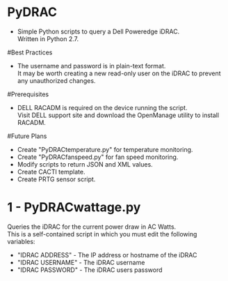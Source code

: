 # PyDRAC
- Simple Python scripts to query a Dell Poweredge iDRAC.  
  Written in Python 2.7.

#Best Practices
- The username and password is in plain-text format.  
  It may be worth creating a new read-only user on the iDRAC to prevent any unauthorized changes.

#Prerequisites
- DELL RACADM is required on the device running the script.  
  Visit DELL support site and download the OpenManage utility to install RACADM.  

#Future Plans
- Create "PyDRACtemperature.py" for temperature monitoring.
- Create "PyDRACfanspeed.py" for fan speed monitoring.
- Modify scripts to return JSON and XML values.
- Create CACTI template.
- Create PRTG sensor script.

# 1 - PyDRACwattage.py
Queries the iDRAC for the current power draw in AC Watts.  
This is a self-contained script in which you must edit the following variables:  
- "IDRAC ADDRESS" - The IP address or hostname of the iDRAC  
- "IDRAC USERNAME" - The iDRAC username  
- "IDRAC PASSWORD" - The iDRAC users password  


